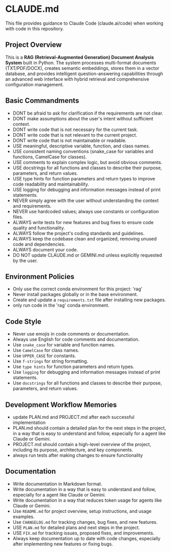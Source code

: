 # CLAUDE.md

This file provides guidance to Claude Code (claude.ai/code) when working with code in this repository.

## Project Overview

This is a **RAG (Retrieval-Augmented Generation) Document Analysis System** built in Python. The system processes multi-format documents (TXT/PDF/DOCX), creates semantic embeddings, stores them in a vector database, and provides intelligent question-answering capabilities through an advanced web interface with hybrid retrieval and comprehensive configuration management.


## Basic Commandments
- DONT be afraid to ask for clarification if the requirements are not clear.
- DONT make assumptions about the user's intent without sufficient context.
- DONT write code that is not necessary for the current task.
- DONT write code that is not relevant to the current project.
- DONT write code that is not maintainable or readable.
- USE meaningful, descriptive variable, function, and class names.
- USE consistent naming conventions (snake_case for variables and functions, CamelCase for classes).
- USE comments to explain complex logic, but avoid obvious comments.
- USE docstrings for all functions and classes to describe their purpose, parameters, and return values.
- USE type hints for function parameters and return types to improve code readability and maintainability.
- USE logging for debugging and information messages instead of print statements.
- NEVER simply agree with the user without understanding the context and requirements.
- NEVER use hardcoded values; always use constants or configuration files.
- ALWAYS write tests for new features and bug fixes to ensure code quality and functionality.
- ALWAYS follow the project's coding standards and guidelines.
- ALWAYS keep the codebase clean and organized, removing unused code and dependencies.
- ALWAYS document your code. 
- DO NOT update CLAUDE.md or GEMINI.md unless explicitly requested by the user.


## Environment Policies
- Only use the correct conda environment for this project: 'rag'
- Never install packages globally or in the base environment.
- Create and update a `requirements.txt` file after installing new packages.
- only run code in the 'rag' conda environment.


## Code Style
- Never use emojis in code comments or documentation.
- Always use English for code comments and documentation.
- Use `snake_case` for variable and function names.
- Use `CamelCase` for class names.
- Use `UPPER_CASE` for constants.
- Use `f-strings` for string formatting.
- Use `type hints` for function parameters and return types.
- Use `logging` for debugging and information messages instead of print statements.
- Use `docstrings` for all functions and classes to describe their purpose, parameters, and return values.


## Development Workflow Memories
- update PLAN.md and PROJECT.md after each successful implementation
- PLAN.md should contain a detailed plan for the next steps in the project, in a way that is easy to understand and follow, especially for a agent like Claude or Gemini.
- PROJECT.md should contain a high-level overview of the project, including its purpose, architecture, and key components.
- always run tests after making changes to ensure functionality


## Documentation
- Write documentation in Markdown format.
- Write documentation in a way that is easy to understand and follow, especially for a agent like Claude or Gemini.
- Write documentation in a way that reduces token usage for agents like Claude or Gemini.
- Use `README.md` for project overview, setup instructions, and usage examples.
- Use `CHANGELOG.md` for tracking changes, bug fixes, and new features.
- USE `PLAN.md` for detailed plans and next steps in the project.
- USE `FIX.md` for tracking issues, proposed fixes, and improvements.
- Always keep documentation up to date with code changes, especially after implementing new features or fixing bugs.



